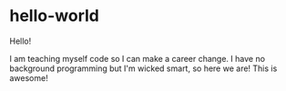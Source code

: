 # hello-world

Hello!

I am teaching myself code so I can make a career change. I have no background programming but I'm wicked smart, so here we are!
This is awesome!
